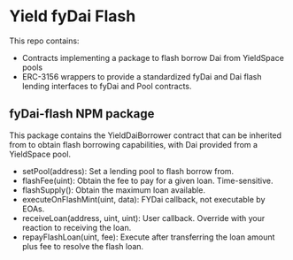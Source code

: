 # Yield fyDai Flash

This repo contains:
- Contracts implementing a package to flash borrow Dai from YieldSpace pools
- ERC-3156 wrappers to provide a standardized fyDai and Dai flash lending interfaces to fyDai and Pool contracts.

## fyDai-flash NPM package

This package contains the YieldDaiBorrower contract that can be inherited from to obtain flash borrowing capabilities, with Dai provided from a YieldSpace pool.

 - setPool(address): Set a lending pool to flash borrow from.
 - flashFee(uint): Obtain the fee to pay for a given loan. Time-sensitive.
 - flashSupply(): Obtain the maximum loan available.
 - executeOnFlashMint(uint, data): FYDai callback, not executable by EOAs.
 - receiveLoan(address, uint, uint): User callback. Override with your reaction to receiving the loan.
 - repayFlashLoan(uint, fee): Execute after transferring the loan amount plus fee to resolve the flash loan.
